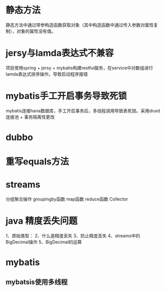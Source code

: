 # 静态方法
 静态方法中通过带参构造函数获取对象（其中构造函数中通过传入参数对属性复制），对象的属性没有值。

# jersy与lamda表达式不兼容
 项目使用spring + jersy + mybatis构建restful服务，在service中对数组进行lamda表达式排序操作。导致启动程序报错

# mybatis手工开启事务导致死锁
 mybatis连接hana数据库，手工开启事务后，多线程调用导致表死锁。采用druid连接池 + 事务隔离性更改

# dubbo

# 重写equals方法

# streams
 分组聚合操作
 groupingby函数
 map函数
 reduce函数
 Collector

# java 精度丢失问题
1、原始类型：
2、什么是精度丢失
3、防止精度丢失
4、streams中的BigDecimal操作
5、BigDecimal的运算


# mybatis
## mybatsis使用多线程

